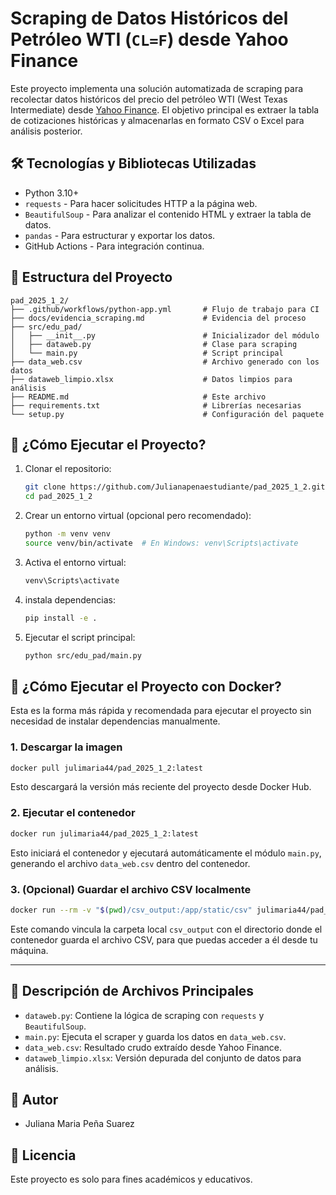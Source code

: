 # Scraping de Datos Históricos del Petróleo WTI (`CL=F`) desde Yahoo Finance

Este proyecto implementa una solución automatizada de scraping para recolectar datos históricos del precio del petróleo WTI (West Texas Intermediate) desde [Yahoo Finance](https://es.finance.yahoo.com/quote/CL=F/history/). El objetivo principal es extraer la tabla de cotizaciones históricas y almacenarlas en formato CSV o Excel para análisis posterior.

## 🛠 Tecnologías y Bibliotecas Utilizadas

- Python 3.10+
- `requests` - Para hacer solicitudes HTTP a la página web.
- `BeautifulSoup` - Para analizar el contenido HTML y extraer la tabla de datos.
- `pandas` - Para estructurar y exportar los datos.
- GitHub Actions - Para integración continua.

## 📁 Estructura del Proyecto

```
pad_2025_1_2/
├── .github/workflows/python-app.yml       # Flujo de trabajo para CI
├── docs/evidencia_scraping.md             # Evidencia del proceso
├── src/edu_pad/
│   ├── __init__.py                        # Inicializador del módulo
│   ├── dataweb.py                         # Clase para scraping
│   └── main.py                            # Script principal
├── data_web.csv                           # Archivo generado con los datos
├── dataweb_limpio.xlsx                    # Datos limpios para análisis
├── README.md                              # Este archivo
├── requirements.txt                       # Librerías necesarias
└── setup.py                               # Configuración del paquete
```

## 🚀 ¿Cómo Ejecutar el Proyecto?

1. Clonar el repositorio:
   ```bash
   git clone https://github.com/Julianapenaestudiante/pad_2025_1_2.git
   cd pad_2025_1_2
   ```

2. Crear un entorno virtual (opcional pero recomendado):
   ```bash
   python -m venv venv
   source venv/bin/activate  # En Windows: venv\Scripts\activate
   ```

3. Activa el entorno virtual:
   ```bash
   venv\Scripts\activate
   ```

4. instala dependencias:
   ```bash
   pip install -e .
   ```

5. Ejecutar el script principal:
   ```bash
   python src/edu_pad/main.py
   ```

   
## 🐳 ¿Cómo Ejecutar el Proyecto con Docker?

Esta es la forma más rápida y recomendada para ejecutar el proyecto sin necesidad de instalar dependencias manualmente.

### 1. Descargar la imagen

```bash
docker pull julimaria44/pad_2025_1_2:latest
```

Esto descargará la versión más reciente del proyecto desde Docker Hub.

### 2. Ejecutar el contenedor

```bash
docker run julimaria44/pad_2025_1_2:latest
```

Esto iniciará el contenedor y ejecutará automáticamente el módulo `main.py`, generando el archivo `data_web.csv` dentro del contenedor.

### 3. (Opcional) Guardar el archivo CSV localmente

```bash
docker run --rm -v "$(pwd)/csv_output:/app/static/csv" julimaria44/pad_2025_1_2:latest
```

Este comando vincula la carpeta local `csv_output` con el directorio donde el contenedor guarda el archivo CSV, para que puedas acceder a él desde tu máquina.

---

## 📄 Descripción de Archivos Principales

- `dataweb.py`: Contiene la lógica de scraping con `requests` y `BeautifulSoup`.
- `main.py`: Ejecuta el scraper y guarda los datos en `data_web.csv`.
- `data_web.csv`: Resultado crudo extraído desde Yahoo Finance.
- `dataweb_limpio.xlsx`: Versión depurada del conjunto de datos para análisis.

## 🧠 Autor

- Juliana Maria Peña Suarez

## 📜 Licencia

Este proyecto es solo para fines académicos y educativos.
